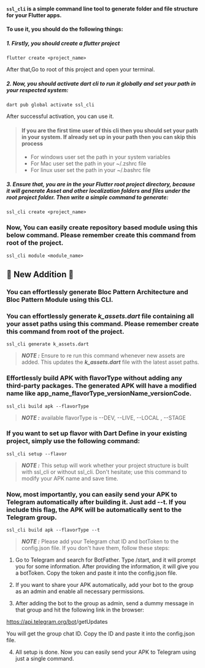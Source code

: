#### `ssl_cli` is a simple command line tool to generate folder and file structure for your Flutter apps.

#### To use it, you should do the following things:

##### 1. Firstly, you should create a flutter project

    flutter create <project_name>

After that,Go to root of this project and open your terminal.

##### 2. Now, you should activate dart cli to run it globally and set your path in your respected system:

    dart pub global activate ssl_cli

After successful activation, you can use it.

> #### If you are the first time user of this cli then you should set your path in your system. If already set up in your path then you can skip this process
>
> - For windows user set the path in your system variables
> - For Mac user set the path in your ~/.zshrc file
> - For linux user set the path in your ~/.bashrc file

##### 3. Ensure that, you are in the your Flutter root project directory, because it will generate Asset and other localization folders and files under the root project folder. Then write a simple command to generate:

    ssl_cli create <project_name>


### Now, You can easily create repository based module using this below command. Please remember create this command from root of the project.

    ssl_cli module <module_name>


## 🌟 New Addition 🌟
### You can effortlessly generate Bloc Pattern Architecture and Bloc Pattern Module using this CLI.



### You can effortlessly generate **_k_assets.dart_** file containing all your asset paths using this command. Please remember create this command from root of the project.

    ssl_cli generate k_assets.dart


> **_NOTE :_**  Ensure to re run this command whenever new assets are added. This updates the **_k_assets.dart_** file with the latest asset paths.

### Effortlessly build APK with flavorType without adding any third-party packages. The generated APK will have a modified name like app_name_flavorType_versionName_versionCode.

    ssl_cli build apk --flavorType 

> **_NOTE :_**  available flavorType is --DEV, --LIVE, --LOCAL , --STAGE



### If you want to set up flavor with Dart Define in your existing project, simply use the following command: 

    ssl_cli setup --flavor

> **_NOTE :_**  This setup will work whether your project structure is built with ssl_cli or without ssl_cli. Don't hesitate; use this command to modify your APK name and save time.

### Now, most importantly, you can easily send your APK to Telegram automatically after building it. Just add --t. If you include this flag, the APK will be automatically sent to the Telegram group.

    ssl_cli build apk --flavorType --t



> **_NOTE :_** Please add your Telegram chat ID and botToken to the config.json file. If you don't have them, follow these steps:

1. Go to Telegram and search for BotFather. Type /start, and it will prompt you for some information. After providing the information, it will give you a botToken. Copy the token and paste it into the config.json file.

2. If you want to share your APK automatically, add your bot to the group as an admin and enable all necessary permissions.

3. After adding the bot to the group as admin, send a dummy message in that group and hit the following link in the browser:
 
 https://api.telegram.org/bot<yourBotToken>/getUpdates
 
 You will get the group chat ID. Copy the ID and paste it into the config.json file.

4. All setup is done. Now you can easily send your APK to Telegram using just a single command.  